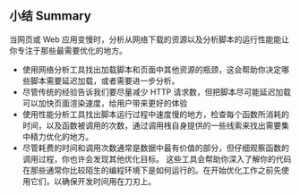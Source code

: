 ## 小结 Summary

当网页或 Web 应用变慢时，分析从网络下载的资源以及分析脚本的运行性能能让你专注于那些最需要优化的地方。
- 使用网络分析工具找出加载脚本和页面中其他资源的瓶颈，这会帮助你决定哪些脚本需要延迟加载，或者需要进一步分析。
- 尽管传统的经验告诉我们要尽量减少 HTTP 请求数，但把脚本尽可能延迟加载可以加快页面渲染速度，给用户带来更好的体验
- 使用性能分析工具找出脚本运行过程中速度慢的地方，检查每个函数所消耗的时间，以及函数被调用的次数，通过调用桟自身提供的一些线索来找出需要集中精力优化的地方。
- 尽管耗费的时间和调用次数通常是数据中最有价值的部分，但仔细观察函数的调用过程，你也许会发现其他优化目标。
这些工具会帮助你深入了解你的代码在那些通常你比较陌生的编程环境下是如何运行的。在开始优化工作之前先使用它们，以确保开发时间用在刀刃上。